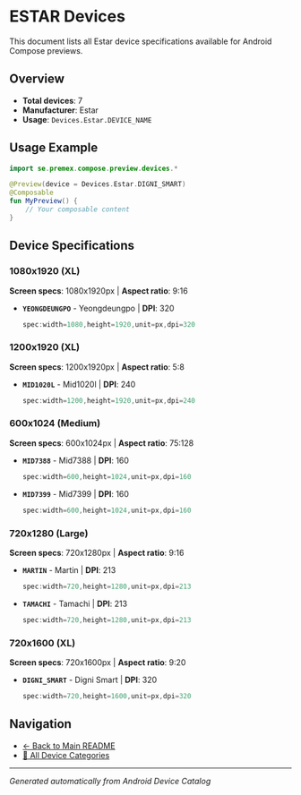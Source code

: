 # ESTAR Devices

This document lists all Estar device specifications available for Android Compose previews.

## Overview

- **Total devices**: 7
- **Manufacturer**: Estar
- **Usage**: `Devices.Estar.DEVICE_NAME`

## Usage Example

```kotlin
import se.premex.compose.preview.devices.*

@Preview(device = Devices.Estar.DIGNI_SMART)
@Composable
fun MyPreview() {
    // Your composable content
}
```

## Device Specifications

### 1080x1920 (XL)

**Screen specs**: 1080x1920px | **Aspect ratio**: 9:16

- **`YEONGDEUNGPO`** - Yeongdeungpo | **DPI**: 320
  ```kotlin
  spec:width=1080,height=1920,unit=px,dpi=320
  ```

### 1200x1920 (XL)

**Screen specs**: 1200x1920px | **Aspect ratio**: 5:8

- **`MID1020L`** - Mid1020l | **DPI**: 240
  ```kotlin
  spec:width=1200,height=1920,unit=px,dpi=240
  ```

### 600x1024 (Medium)

**Screen specs**: 600x1024px | **Aspect ratio**: 75:128

- **`MID7388`** - Mid7388 | **DPI**: 160
  ```kotlin
  spec:width=600,height=1024,unit=px,dpi=160
  ```

- **`MID7399`** - Mid7399 | **DPI**: 160
  ```kotlin
  spec:width=600,height=1024,unit=px,dpi=160
  ```

### 720x1280 (Large)

**Screen specs**: 720x1280px | **Aspect ratio**: 9:16

- **`MARTIN`** - Martin | **DPI**: 213
  ```kotlin
  spec:width=720,height=1280,unit=px,dpi=213
  ```

- **`TAMACHI`** - Tamachi | **DPI**: 213
  ```kotlin
  spec:width=720,height=1280,unit=px,dpi=213
  ```

### 720x1600 (XL)

**Screen specs**: 720x1600px | **Aspect ratio**: 9:20

- **`DIGNI_SMART`** - Digni Smart | **DPI**: 320
  ```kotlin
  spec:width=720,height=1600,unit=px,dpi=320
  ```

## Navigation

- [← Back to Main README](../../README.md)
- [📱 All Device Categories](../README.md)

---
*Generated automatically from Android Device Catalog*
